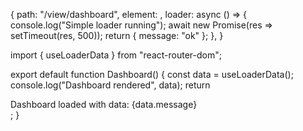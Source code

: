{
  path: "/view/dashboard",
  element: <Dashboard />,
  loader: async () => {
    console.log("Simple loader running");
    await new Promise(res => setTimeout(res, 500));
    return { message: "ok" };
  },
}


import { useLoaderData } from "react-router-dom";

export default function Dashboard() {
  const data = useLoaderData();
  console.log("Dashboard rendered", data);
  return <div>Dashboard loaded with data: {data.message}</div>;
}
